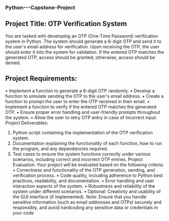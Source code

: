 ### Python---Capstone-Project
## Project Title: OTP Verification System
You are tasked with developing an OTP (One-Time Password) verification system in Python. The system should generate a 6-digit OTP and send it to the user's email address for verification. Upon receiving the OTP, the user should enter it into the system for validation. If the entered OTP matches the generated OTP, access should be granted; otherwise, access should be denied.


## Project Requirements:
•	Implement a function to generate a 6-digit OTP randomly.
•	Develop a function to simulate sending the OTP to the user's email address.
•	Create a function to prompt the user to enter the OTP received in their email.
•	Implement a function to verify if the entered OTP matches the generated OTP.
•	Ensure proper error handling and user-friendly prompts throughout the system.
•	Allow the user to retry OTP entry in case of incorrect input.
Project Deliverables:
1.	Python script containing the implementation of the OTP verification system.
2.	Documentation explaining the functionality of each function, how to run the program, and any dependencies required.
3.	Test cases to ensure the system functions correctly under various scenarios, including correct and incorrect OTP entries.
Project Evaluation: Your project will be evaluated based on the following criteria:
•	Correctness and functionality of the OTP generation, sending, and verification process.
•	Code quality, including adherence to Python best practices, readability, and documentation.
•	Error handling and user interaction aspects of the system.
•	Robustness and reliability of the system under different scenarios.
•	Optional: Creativity and usability of the GUI interface (if implemented).
Note: Ensure that you handle sensitive information (such as email addresses and OTPs) securely and responsibly, and avoid hardcoding any sensitive data or credentials in your code

